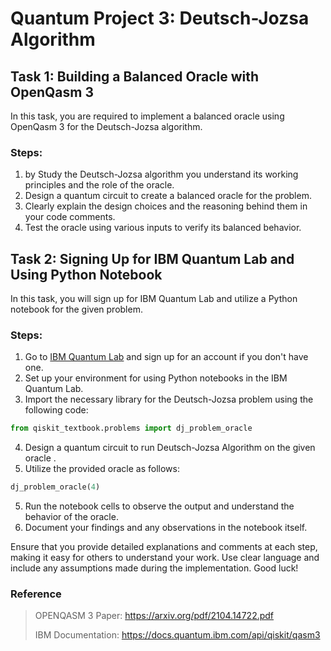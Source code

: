 # Quantum Project 3: Deutsch-Jozsa Algorithm

## Task 1: Building a Balanced Oracle with OpenQasm 3

In this task, you are required to implement a balanced oracle using OpenQasm 3 for the Deutsch-Jozsa algorithm.

### Steps:
1. by Study the Deutsch-Jozsa algorithm you  understand its working principles and the role of the oracle.
2. Design a quantum circuit to create a balanced oracle for the problem.
3. Clearly explain the design choices and the reasoning behind them in your code comments.
4. Test the oracle using various inputs to verify its balanced behavior.

## Task 2:  Signing Up for IBM Quantum Lab and Using Python Notebook

In this task, you will sign up for IBM Quantum Lab and utilize a Python notebook for the given problem.

### Steps:
1. Go to [IBM Quantum Lab](https://lab.quantum-computing.ibm.com/) and sign up for an account if you don't have one.
2. Set up your environment for using Python notebooks in the IBM Quantum Lab.
3. Import the necessary library for the Deutsch-Jozsa problem using the following code:
   
```python
from qiskit_textbook.problems import dj_problem_oracle
```
4. Design a quantum circuit to run  Deutsch-Jozsa Algorithm on the given oracle .
4. Utilize the provided oracle as follows:
   
```python
dj_problem_oracle(4)
```

5. Run the notebook cells to observe the output and understand the behavior of the oracle.
6. Document your findings and any observations in the notebook itself.

Ensure that you provide detailed explanations and comments at each step, making it easy for others to understand your work. Use clear language and include any assumptions made during the implementation. Good luck!

### Reference
> OPENQASM 3 Paper: https://arxiv.org/pdf/2104.14722.pdf
> 
> IBM Documentation: https://docs.quantum.ibm.com/api/qiskit/qasm3
